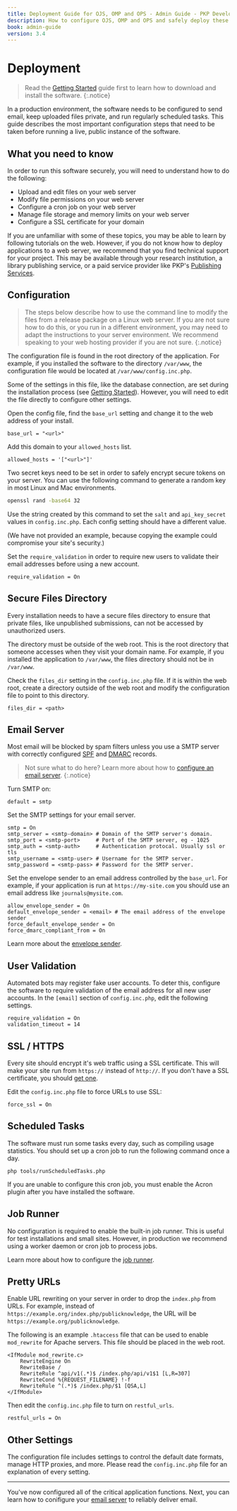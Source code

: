 ```yaml
---
title: Deployment Guide for OJS, OMP and OPS - Admin Guide - PKP Developer Docs
description: How to configure OJS, OMP and OPS and safely deploy these applications in a production environment.
book: admin-guide
version: 3.4
---
```


# Deployment

> Read the [Getting Started](./getting-started) guide first to learn how to download and install the software.
{:.notice}

In a production environment, the software needs to be configured to send email, keep uploaded files private, and run regularly scheduled tasks. This guide describes the most important configuration steps that need to be taken before running a live, public instance of the software.

## What you need to know

In order to run this software securely, you will need to understand how to do the following:

- Upload and edit files on your web server
- Modify file permissions on your web server
- Configure a cron job on your web server
- Manage file storage and memory limits on your web server
- Configure a SSL certificate for your domain

If you are unfamiliar with some of these topics, you may be able to learn by following tutorials on the web. However, if you do not know how to deploy applications to a web server, we recommend that you find technical support for your project. This may be available through your research institution, a library publishing service, or a paid service provider like PKP's [Publishing Services](https://pkp.sfu.ca/hosting).

## Configuration

> The steps below describe how to use the command line to modify the files from a release package on a Linux web server. If you are not sure how to do this, or you run in a different environment, you may need to adapt the instructions to your server environment. We recommend speaking to your web hosting provider if you are not sure.
{:.notice}

The configuration file is found in the root directory of the application. For example, if you installed the software to the directory `/var/www`, the configuration file would be located at `/var/www/config.inc.php`.

Some of the settings in this file, like the database connection, are set during the installation process (see [Getting Started](./getting-started)). However, you will need to edit the file directly to configure other settings.

Open the config file, find the `base_url` setting and change it to the web address of your install.

```
base_url = "<url>"
```

Add this domain to your `allowed_hosts` list.

```
allowed_hosts = '["<url>"]'
```

Two secret keys need to be set in order to safely encrypt secure tokens on your server. You can use the following command to generate a random key in most Linux and Mac environments.

```bash
openssl rand -base64 32
```

Use the string created by this command to set the `salt` and `api_key_secret` values in `config.inc.php`. Each config setting should have a different value.

(We have not provided an example, because copying the example could compromise your site's security.)

Set the `require_validation` in order to require new users to validate their email addresses before using a new account.

```
require_validation = On
```

## Secure Files Directory

Every installation needs to have a secure files directory to ensure that private files, like unpublished submissions, can not be accessed by unauthorized users.

The directory must be outside of the web root. This is the root directory that someone accesses when they visit your domain name. For example, if you installed the application to `/var/www`, the files directory should not be in `/var/www`.

Check the `files_dir` setting in the `config.inc.php` file. If it is within the web root, create a directory outside of the web root and modify the configuration file to point to this directory.

```
files_dir = <path>
```

## Email Server

Most email will be blocked by spam filters unless you use a SMTP server with correctly configured [SPF](https://en.wikipedia.org/wiki/Sender_Policy_Framework) and [DMARC](https://en.wikipedia.org/wiki/DMARC) records.

> Not sure what to do here? Learn more about how to [configure an email server](./deploy-email).
{:.notice}

Turn SMTP on:

```
default = smtp
```

Set the SMTP settings for your email server.

```
smtp = On
smtp_server = <smtp-domain> # Domain of the SMTP server's domain.
smtp_port = <smtp-port>     # Port of the SMTP server, eg - 1025
smtp_auth = <smtp-auth>     # Authentication protocal. Usually ssl or tls
smtp_username = <smtp-user> # Username for the SMTP server.
smtp_password = <smtp-pass> # Password for the SMTP server.
```

Set the envelope sender to an email address controlled by the `base_url`. For example, if your application is run at `https://my-site.com` you should use an email address like `journals@mysite.com`.

```
allow_envelope_sender = On
default_envelope_sender = <email> # The email address of the envelope sender
force_default_envelope_sender = On
force_dmarc_compliant_from = On
```

Learn more about the [envelope sender](./deploy-email#dmarc).

## User Validation

Automated bots may register fake user accounts. To deter this, configure the software to require validation of the email address for all new user accounts. In the `[email]` section of `config.inc.php`, edit the following settings.

```
require_validation = On
validation_timeout = 14
```

## SSL / HTTPS

Every site should encrypt it's web traffic using a SSL certificate. This will make your site run from `https://` instead of `http://`. If you don't have a SSL certificate, you should [get one](./securing-your-system#sslencryption).

Edit the `config.inc.php` file to force URLs to use SSL:

```
force_ssl = On
```

## Scheduled Tasks

The software must run some tasks every day, such as compiling usage statistics. You should set up a cron job to run the following command once a day.

```
php tools/runScheduledTasks.php
```

If you are unable to configure this cron job, you must enable the Acron plugin after you have installed the software.

## Job Runner

No configuration is required to enable the built-in job runner. This is useful for test installations and small sites. However, in production we recommend using a worker daemon or cron job to process jobs.

Learn more about how to configure the [job runner](./deploy-jobs).

## Pretty URLs

Enable URL rewriting on your server in order to drop the `index.php` from URLs. For example, instead of `https://example.org/index.php/publicknowledge`, the URL will be `https://example.org/publicknowledge`.

The following is an example `.htaccess` file that can be used to enable `mod_rewrite` for Apache servers. This file should be placed in the web root.

```
<IfModule mod_rewrite.c>
    RewriteEngine On
    RewriteBase /
    RewriteRule ^api/v1(.*)$ /index.php/api/v1$1 [L,R=307]
    RewriteCond %{REQUEST_FILENAME} !-f
    RewriteRule ^(.*)$ /index.php/$1 [QSA,L]
</IfModule>
```

Then edit the `config.inc.php` file to turn on `restful_urls`.

```
restful_urls = On
```

## Other Settings

The configuration file includes settings to control the default date formats, manage HTTP proxies, and more. Please read the `config.inc.php` file for an explanation of every setting.

---

You've now configured all of the critical application functions. Next, you can learn how to conifigure your [email server](./deploy-email) to reliably deliver email.